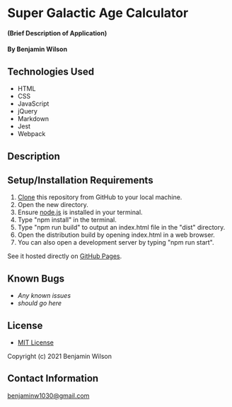 # Super Galactic Age Calculator

#### (Brief Description of Application)

#### By Benjamin Wilson

## Technologies Used

* HTML
* CSS
* JavaScript
* jQuery
* Markdown
* Jest
* Webpack

## Description

## Setup/Installation Requirements

1. [Clone](https://docs.github.com/en/github/creating-cloning-and-archiving-repositories/cloning-a-repository-from-github/cloning-a-repository) this repository from GitHub to your local machine.
2. Open the new directory.
3. Ensure [node.js](https://nodejs.org/en/) is installed in your terminal.
4. Type "npm install" in the terminal.
5. Type "npm run build" to output an index.html file in the "dist" directory.
6. Open the distribution build by opening index.html in a web browser.
7. You can also open a development server by typing "npm run start".

See it hosted directly on [GitHub Pages](https://benjaminw1030.github.io/template/).

## Known Bugs

* _Any known issues_
* _should go here_

## License

* [MIT License](https://opensource.org/licenses/MIT)

Copyright (c) 2021 Benjamin Wilson

## Contact Information

<benjaminw1030@gmail.com>